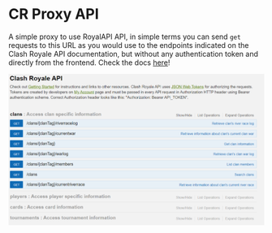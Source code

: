 # CR Proxy API

A simple proxy to use RoyalAPI API, in simple terms you can send `get` requests to this URL as you would use to the endpoints indicated on the Clash Royale API documentation, but without any authentication token and directly from the frontend. Check the docs [here](https://developer.clashroyale.com/#/documentation)!

![Clas Royale API Example](cr_api_example.png)
